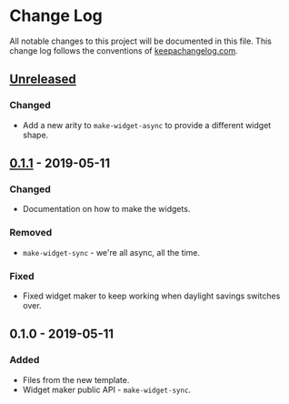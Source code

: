 # Change Log
All notable changes to this project will be documented in this file. This change log follows the conventions of [keepachangelog.com](http://keepachangelog.com/).

## [Unreleased]
### Changed
- Add a new arity to `make-widget-async` to provide a different widget shape.

## [0.1.1] - 2019-05-11
### Changed
- Documentation on how to make the widgets.

### Removed
- `make-widget-sync` - we're all async, all the time.

### Fixed
- Fixed widget maker to keep working when daylight savings switches over.

## 0.1.0 - 2019-05-11
### Added
- Files from the new template.
- Widget maker public API - `make-widget-sync`.

[Unreleased]: https://github.com/your-name/report/compare/0.1.1...HEAD
[0.1.1]: https://github.com/your-name/report/compare/0.1.0...0.1.1
